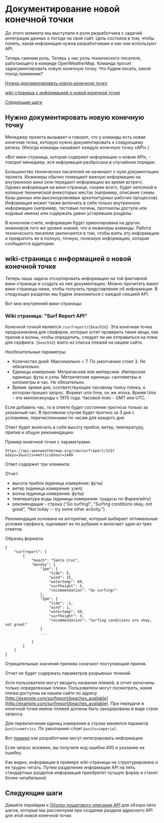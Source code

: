 # Документирование новой конечной точки


До этого момента мы выступали в роли разработчика с задачей интеграции данных о погоде на свой сайт. Цель состояла в том, чтобы понять, какая информация нужна разработчикам и как они используют API.

Теперь сменим роль. Теперь у нас роль технического писателя, работающего в команде OpenWeatherMap. Команда просит задокументировать новую конечную точку. Что будем писать, какой поход применим?

[Нужно документировать новую конечную точку](#newDoc)

[wiki-страница с информацией о новой конечной точке](#wikiPage)

[Следующие шаги](#nextStep)

<a name="newDoc"></a>
## Нужно документировать новую конечную точку

Менеджер проекта вызывает и говорит, что у команды есть новая конечная точка, которую нужно документировать к следующему релизу. (Иногда команды называют каждую конечную точку «API».)

«Вот вики-страница, которая содержит информацию о новом API», - говорит менеджер. вся информация разбросана в случайном порядке.

Большинство технических писателей не начинают с нуля документацию проекта. Инженеры обычно помещают важную информацию на внутреннюю вики (или передают информацию во время встреч). Однако информация на вики-странице, скорее всего, будет неполной и излишне технической в ​​некоторых местах (например, описание схемы базы данных или высокоуровневых архитектурных рабочих процессов). Информация может также включать в себя только внутреннюю информацию (например, тестовые логины, протоколы доступа или кодовые имена) или содержать давно устаревшие разделы.

В конечном счете, информация будет ориентирована на других инженеров того же уровня знаний, что и инженеры команды. Работа технического писателя заключается в том, чтобы взять эту информацию и превратить ее в полную, точную, полезную информацию, которая сообщается аудитории.

<a name="wikiPage"></a>
## wiki-страница с информацией о новой конечной точке

Теперь наша задача отсортировать информацию на той фиктивной вики-странице и создать из нее документацию. Можно прочитать макет вики-страницы ниже, чтобы получить представление об информации. В следующих разделах мы будем знакомиться с каждой секцией API.

Вот мок внутренней вики-страницы:

### Wiki страница: "Surf Report API"

Конечной точкой является `/surfreport/{beachId}`. Эта конечная точка предназначена для сёрферов, которые хотят проверить такие вещи, как прилив и волны, чтобы определить, следует ли им отправиться на пляж для серфинга. `{beachId}`
взято из списка пляжей на нашем сайте.

Необязательные параметры:

- Количество дней: Максимально = 7. По умолчанию стоит 3. Не обязательно.
- Единицы измерения: Метрические или имперские. Имперские единицы: футы и узлы. Метрические единицы: сантиметры и километры в час. Не обязательно.
- Время: время дня, соответствующее часовому поясу пляжа, о котором пришел запрос. Формат unix time, он же эпоха. Время Unix - это миллисекунды с 1970 года. Часовой пояс - GMT или UTC.

Если добавить час, то в ответе будет состояние прогноза только за указанный час. В противном случае будет прогноз за 3 дня с условиями, перечисленными по часам для каждого дня.

Ответ будет включать в себя высоту прибоя, ветер, температуру, прилив и общую рекомендацию.

Пример конечной точки с параметрами:

    https://api.openweathermap.org/com/surfreport/123?&days=2&units=metrics&hour=1400    

Ответ содержит три элемента:

Отчет:

- высота прибоя (единица измерения: футы)
- ветер (единица измерения: узел)
- волна (единица измерения: футы)
- температура воды (единицы измерения: градусы по Фаренгейту)
- рекомендации - строка ("Go surfing!", "Surfing conditions okay, not great", "Not today -- try some other activity.")

Рекомендация основана на алгоритме, который выбирает оптимальные условия серфинга, оценивает их по рубрике и включает один из трех ответов.

Образец формата:

    {
        "surfreport": [
            {
                "beach": "Santa Cruz",
                "monday": {
                    "1pm": {
                        "tide": 5,
                        "wind": 15,
                        "watertemp": 60,
                        "surfheight": 5,
                        "recommendation": "Go surfing!"
                    },
                    "2pm": {
                        "tide": -1,
                        "wind": 1,
                        "watertemp": 50,
                        "surfheight": 3,
                        "recommendation": "Surfing conditions are okay, not great"
                    }
                    ...

                }
            }
        ]
    }

Отрицательные значения прилива означают поступающий прилив.

Отчет не будет содержать параметров разрывных течений.

Хотя пользователи могут вводить названия пляжей, в отчет включены только определенные пляжи. Пользователи могут посмотреть, какие пляжи доступны на нашем сайте по адресу [http://example.com/surfreport/beaches_available](http://example.com/surfreport/beaches_available). При передаче в конечной точке имена пляжей должны быть закодированы в виде строк запроса.

Для переключения единиц измерения в строке меняется параметр `&units=metrics`. По умолчанию стоит `&units=imperial`.

Вот [пример](https://www.surfline.com/surf-report/south-beach-ca/5842041f4e65fad6a77089c0) как разработчики могут интегрировать информацию

Если запрос искажен, вы получите код ошибки 400 и указание на ошибку.


Как видно, информация в примере wiki-страницы не структурирована и ее трудно читать. Путем разделения информации API на пять стандартных разделов информация приобретет лучшую форму и станет более читабельной.

<a name="nextStep"></a>
## Следующие шаги

Давайте перейдем к [Обзору пошагового описания API](https://github.com/Starkovden/Documenting_APIs/blob/master/3.%20Documenting%20API%20endpoints/3.2.%20API%20reference%20tutorial%20overview.md)  для обзора пяти шагов, которые мы рассмотрим при создании раздела адресного API для этой новой конечной точки.
